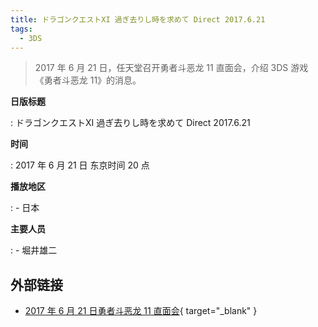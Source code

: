 ```yaml
---
title: ドラゴンクエストXI 過ぎ去りし時を求めて Direct 2017.6.21
tags:
  - 3DS
---
```


> 2017 年 6 月 21 日，任天堂召开勇者斗恶龙 11 直面会，介绍 3DS 游戏《勇者斗恶龙 11》的消息。

**日版标题**

:   ドラゴンクエストXI 過ぎ去りし時を求めて Direct 2017.6.21

**时间**

:   2017 年 6 月 21 日 东京时间 20 点

**播放地区**

:   - 日本

**主要人员**

:   - 堀井雄二

## 外部链接

- [2017 年 6 月 21 日勇者斗恶龙 11 直面会](https://www.bilibili.com/video/BV1pi4y177dM/){ target="_blank" }
